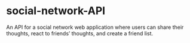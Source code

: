 # social-network-API
An API for a social network web application where users can share their thoughts, react to friends’ thoughts, and create a friend list.
